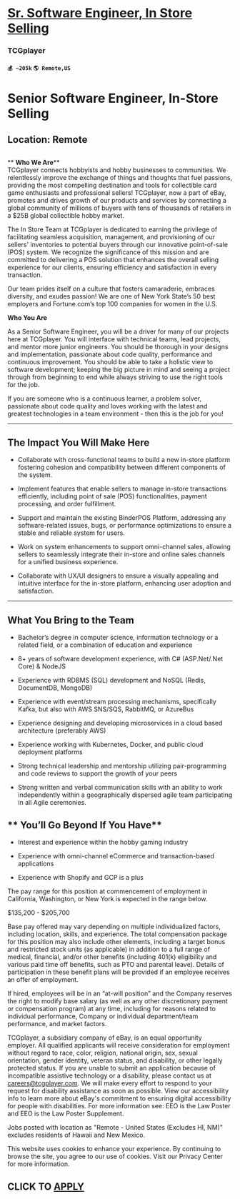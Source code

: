 # [Sr. Software Engineer, In Store Selling](https://www.remotewlb.com/apply/sr-software-engineer-in-store-selling)  
### TCGplayer  
#### `💰 ~205k` `🌎 Remote,US`  

# **Senior Software Engineer, In-Store Selling**

##  **Location: Remote**

##

 ** **Who We Are****  
TCGplayer connects hobbyists and hobby businesses to communities. We relentlessly improve the exchange of things and thoughts that fuel passions, providing the most compelling destination and tools for collectible card game enthusiasts and professional sellers! TCGplayer, now a part of eBay, promotes and drives growth of our products and services by connecting a global community of millions of buyers with tens of thousands of retailers in a $25B global collectible hobby market.

The In Store Team at TCGplayer is dedicated to earning the privilege of facilitating seamless acquisition, management, and provisioning of our sellers' inventories to potential buyers through our innovative point-of-sale (POS) system. We recognize the significance of this mission and are committed to delivering a POS solution that enhances the overall selling experience for our clients, ensuring efficiency and satisfaction in every transaction.

Our team prides itself on a culture that fosters camaraderie, embraces diversity, and exudes passion! We are one of New York State’s 50 best employers and Fortune.com’s top 100 companies for women in the U.S.  

****Who You Are****

As a Senior Software Engineer, you will be a driver for many of our projects here at TCGplayer. You will interface with technical teams, lead projects, and mentor more junior engineers. You should be thorough in your designs and implementation, passionate about code quality, performance and continuous improvement. You should be able to take a holistic view to software development; keeping the big picture in mind and seeing a project through from beginning to end while always striving to use the right tools for the job.

If you are someone who is a continuous learner, a problem solver, passionate about code quality and loves working with the latest and greatest technologies in a team environment - then this is the job for you!  
********

## ****The Impact You Will Make Here****

  * Collaborate with cross-functional teams to build a new in-store platform fostering cohesion and compatibility between different components of the system.

  * Implement features that enable sellers to manage in-store transactions efficiently, including point of sale (POS) functionalities, payment processing, and order fulfillment.

  * Support and maintain the existing BinderPOS Platform, addressing any software-related issues, bugs, or performance optimizations to ensure a stable and reliable system for users.

  * Work on system enhancements to support omni-channel sales, allowing sellers to seamlessly integrate their in-store and online sales channels for a unified business experience.

  * Collaborate with UX/UI designers to ensure a visually appealing and intuitive interface for the in-store platform, enhancing user adoption and satisfaction.  
 ** ******

## ****What You Bring to the Team****

  * Bachelor’s degree in computer science, information technology or a related field, or a combination of education and experience

  * 8+ years of software development experience, with C# (ASP.Net/.Net Core) & NodeJS

  * Experience with RDBMS (SQL) development and NoSQL (Redis, DocumentDB, MongoDB)

  * Experience with event/stream processing mechanisms, specifically Kafka, but also with AWS SNS/SQS, RabbitMQ, or AzureBus

  * Experience designing and developing microservices in a cloud based architecture (preferably AWS)

  * Experience working with Kubernetes, Docker, and public cloud deployment platforms

  * Strong technical leadership and mentorship utilizing pair-programming and code reviews to support the growth of your peers

  * Strong written and verbal communication skills with an ability to work independently within a geographically dispersed agile team participating in all Agile ceremonies.

##  ** **You’ll Go Beyond If You Have****

  * Interest and experience within the hobby gaming industry

  * Experience with omni-channel eCommerce and transaction-based applications

  * Experience with Shopify and GCP is a plus

The pay range for this position at commencement of employment in California, Washington, or New York is expected in the range below.

$135,200 - $205,700

Base pay offered may vary depending on multiple individualized factors, including location, skills, and experience. The total compensation package for this position may also include other elements, including a target bonus and restricted stock units (as applicable) in addition to a full range of medical, financial, and/or other benefits (including 401(k) eligibility and various paid time off benefits, such as PTO and parental leave). Details of participation in these benefit plans will be provided if an employee receives an offer of employment.

If hired, employees will be in an “at-will position” and the Company reserves the right to modify base salary (as well as any other discretionary payment or compensation program) at any time, including for reasons related to individual performance, Company or individual department/team performance, and market factors.

TCGplayer, a subsidiary company of eBay, is an equal opportunity employer. All qualified applicants will receive consideration for employment without regard to race, color, religion, national origin, sex, sexual orientation, gender identity, veteran status, and disability, or other legally protected status. If you are unable to submit an application because of incompatible assistive technology or a disability, please contact us at careers@tcgplayer.com.  We will make every effort to respond to your request for disability assistance as soon as possible. View our accessibility info to learn more about eBay's commitment to ensuring digital accessibility for people with disabilities. For more information see: EEO is the Law Poster and EEO is the Law Poster Supplement.

Jobs posted with location as "Remote - United States (Excludes HI, NM)" excludes residents of Hawaii and New Mexico.

This website uses cookies to enhance your experience. By continuing to browse the site, you agree to our use of cookies. Visit our Privacy Center for more information.

  
## CLICK TO [APPLY](https://www.remotewlb.com/apply/sr-software-engineer-in-store-selling)

